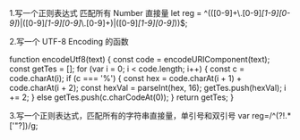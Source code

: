 
1.写一个正则表达式 匹配所有 Number 直接量
let reg = ^(([0-9]+\\.[0-9]*[1-9][0-9]*)|([0-9]*[1-9][0-9]*\\.[0-9]+)|([0-9]*[1-9][0-9]*))$;



2.写一个 UTF-8 Encoding 的函数

function encodeUtf8(text) {
    const code = encodeURIComponent(text);
    const getTes = [];
    for (var i = 0; i < code.length; i++) {
        const c = code.charAt(i);
        if (c === '%') {
            const hex = code.charAt(i + 1) + code.charAt(i + 2);
            const hexVal = parseInt(hex, 16);
            getTes.push(hexVal);
            i += 2;
        } else getTes.push(c.charCodeAt(0));
    }
    return getTes;
}



3.写一个正则表达式，匹配所有的字符串直接量，单引号和双引号
var reg=/^(?!.*[\'\"?])/g;
